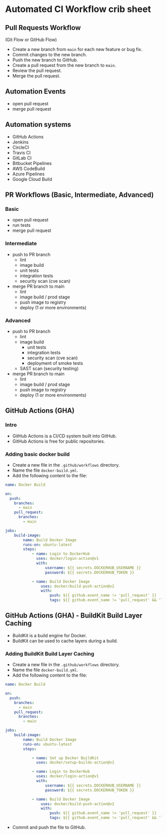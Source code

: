 # Automated CI Workflow crib sheet

## Pull Requests Workflow

(Git Flow or GitHub Flow)
- Create a new branch from `main` for each new feature or bug fix.
- Commit changes to the new branch.
- Push the new branch to GitHub.
- Create a pull request from the new branch to `main`.
- Review the pull request. 
- Merge the pull request.

## Automation Events

- open pull request
- merge pull request

## Automation systems

- GitHub Actions
- Jenkins
- CircleCI
- Travis CI
- GitLab CI
- Bitbucket Pipelines
- AWS CodeBuild
- Azure Pipelines
- Google Cloud Build

## PR Workflows (Basic, Intermediate, Advanced)

### Basic

- open pull request
- run tests
- merge pull request

### Intermediate

- push to PR branch
    - lint 
    - image build 
    - unit tests
    - integration tests
    - security scan (cve scan)
- merge PR branch to main
    - lint 
    - image build / prod stage
    - push image to registry
    - deploy (1 or more environments)

### Advanced

- push to PR branch
    - lint 
    - image build 
       - unit tests
       - integration tests
       - security scan (cve scan)
       - deployment of smoke tests
    - SAST scan (security testing)
- merge PR branch to main
    - lint 
    - image build / prod stage
    - push image to registry
    - deploy (1 or more environments)

## GitHub Actions (GHA)

### Intro

- GitHub Actions is a CI/CD system built into GitHub.
- GitHub Actions is free for public repositories.

### Adding basic docker build

- Create a new file in the `.github/workflows` directory.
- Name the file `docker-build.yml`.
- Add the following content to the file:

```yaml
name: Docker Build

on:
  push:
    branches:
      - main
    pull_request:
      branches:
        - main

jobs:
    build-image:
        name: Build Docker Image
        runs-on: ubuntu-latest
        steps:
            - name: Login to DockerHub
              uses: docker/login-action@v1
              with:
                  username: ${{ secrets.DOCKERHUB_USERNAME }}
                  password: ${{ secrets.DOCKERHUB_TOKEN }}

            - name: Build Docker Image
                uses: docker/build-push-action@v2
                with:
                    push: ${{ github.event_name != 'pull_request' }}
                    tags: ${{ github.event_name != 'pull_request' && 'latest' }}
```

## GitHub Actions (GHA) - BuildKit Build Layer Caching

- BuildKit is a build engine for Docker.
- BuildKit can be used to cache layers during a build.

### Adding BuildKit Build Layer Caching

- Create a new file in the `.github/workflows` directory.
- Name the file `docker-build.yml`.
- Add the following content to the file:

```yaml
name: Docker Build

on:
  push:
    branches:
      - main
    pull_request:
      branches:
        - main

jobs:
    build-image:
        name: Build Docker Image
        runs-on: ubuntu-latest
        steps:

            - name: Set up Docker BuildKit
              uses: docker/setup-buildx-action@v1

            - name: Login to DockerHub
              uses: docker/login-action@v1
              with:
                  username: ${{ secrets.DOCKERHUB_USERNAME }}
                  password: ${{ secrets.DOCKERHUB_TOKEN }}

            - name: Build Docker Image
                uses: docker/build-push-action@v2
                with:
                    push: ${{ github.event_name != 'pull_request' }}
                    tags: ${{ github.event_name != 'pull_request' && 'latest' }}
```

- Commit and push the file to GitHub.